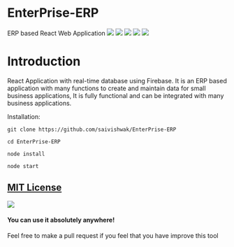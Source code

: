 # EnterPrise-ERP
ERP based React Web Application
![](https://img.shields.io/github/issues/saivishwak/SEGNet)
![](https://img.shields.io/github/forks/saivishwak/SEGNet)
![](https://img.shields.io/github/stars/saivishwak/SEGNet)
![](https://img.shields.io/github/license/saivishwak/SEGNet)
![](https://img.shields.io/github/last-commit/saivishwak/SEGNet)


# Introduction
React Application with real-time database using Firebase. It is an ERP based application with many functions to create and maintain data for small business applications, It is fully functional and can be integrated with many business applications.

Installation:
    
    git clone https://github.com/saivishwak/EnterPrise-ERP
    
    cd EnterPrise-ERP
    
    node install
    
    node start
    
## [MIT License](https://raw.githubusercontent.com/saivishwak/SEGNet/master/LICENSE)
<img src ="https://img.shields.io/badge/Important-notice-red" />
<h4>You can use it absolutely anywhere!</h4>

Feel free to make a pull request if you feel that you have improve this tool
